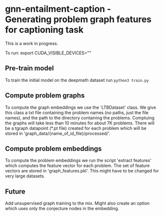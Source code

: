 # gnn-entailment-caption - Generating problem graph features for captioning task

This is a work in progress.

To run: 
export CUDA_VISIBLE_DEVICES=""

## Pre-train model
To train the initial model on the deepmath dataset run `python3 train.py`


## Compute problem graphs
To compute the graph embeddings we use the 'LTBDataset' class.
We give this class a txt file containing the problem names (no paths, just the file names), and the path to the directory containing the problems.
Comptuing the graphs will take less than 10 minutes for about 7K problems.
There will be a tgraph datapoint (*.pt file) created for each problem which will be stored in 'graph_data/{name_of_id_file}/processed/'.


## Compute problem embeddings

To compute the problem embeddings we run the script 'extract features' which computes the feature vector for each problem.
The set of feature vectors are stored in 'graph_features.pkl'. This might have to be changed for very large datasets.


## Future
Add unsupervised graph training to the mix.
Might also create an option which uses only the conjecture nodes in the embedding.
